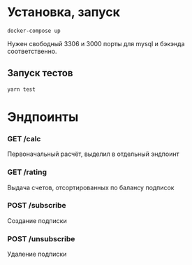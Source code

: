 # Установка, запуск

`docker-compose up`

Нужен свободный 3306 и 3000 порты для mysql и бэкэнда соответственно.

## Запуск тестов

`yarn test`

# Эндпоинты

### GET /calc
Первоначальный расчёт, выделил в отдельный эндпоинт
### GET /rating
Выдача счетов, отсортированных по балансу подписок
### POST /subscribe
Cоздание подписки
### POST /unsubscribe
Удаление подписки
